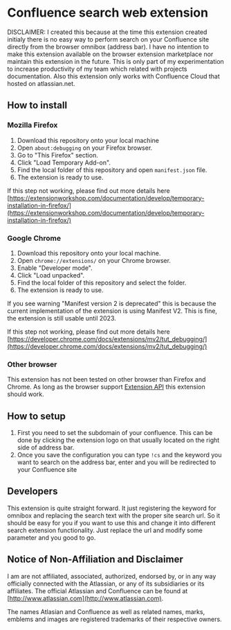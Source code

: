 # Confluence search web extension

DISCLAIMER: I created this because at the time this extension created initialy there is no easy way to perform search on your Confluence site directly from the browser omnibox (address bar). I have no intention to make this extension available on the browser extension marketplace nor maintain this extension in the future. This is only part of my experimentation to increase productivity of my team which related with projects documentation. Also this extension only works with Confluence Cloud that hosted on atlassian.net.

## How to install

### Mozilla Firefox

1. Download this repository onto your local machine
2. Open `about:debugging` on your Firefox browser.
3. Go to "This Firefox" section.
4. Click "Load Temporary Add-on".
5. Find the local folder of this repository and open `manifest.json` file.
6. The extension is ready to use.

If this step not working, please find out more details here [https://extensionworkshop.com/documentation/develop/temporary-installation-in-firefox/](https://extensionworkshop.com/documentation/develop/temporary-installation-in-firefox/)

### Google Chrome

1. Download this repository onto your local machine.
2. Open `chrome://extensions/` on your Chrome browser.
3. Enable "Developer mode".
4. Click "Load unpacked".
5. Find the local folder of this repository and select the folder.
6. The extension is ready to use.

If you see warning "Manifest version 2 is deprecated" this is because the current implementation of the extension is using Manifest V2. This is fine, the extension is still usable until 2023.

If this step not working, please find out more details here [https://developer.chrome.com/docs/extensions/mv2/tut_debugging/](https://developer.chrome.com/docs/extensions/mv2/tut_debugging/)

### Other browser
This extension has not been tested on other browser than Firefox and Chrome. As long as the browser support [Extension API](https://developer.chrome.com/docs/extensions/reference/) this extension should work.


## How to setup
1. First you need to set the subdomain of your confluence. This can be done by clicking the extension logo on that usually located on the right side of address bar.
2. Once you save the configuration you can type `!cs` and the keyword you want to search on the address bar, enter and you will be redirected to your Confluence site

## Developers

This extension is quite straight forward. It just registering the keyword for omnibox and replacing the search text with the proper site search url. So it should be easy for you if you want to use this and change it into different search extension functionality. Just replace the url and modify some parameter and you good to go.

## Notice of Non-Affiliation and Disclaimer

I am are not affiliated, associated, authorized, endorsed by, or in any way officially connected with the Atlassian, or any of its subsidiaries or its affiliates. The official Atlassian and Confluence can be found at [http://www.atlassian.com](http://www.atlassian.com).

The names Atlasian and Confluence as well as related names, marks, emblems and images are registered trademarks of their respective owners.


